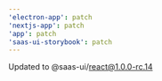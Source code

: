 ```yaml
---
'electron-app': patch
'nextjs-app': patch
'app': patch
'saas-ui-storybook': patch
---
```


Updated to @saas-ui/react@1.0.0-rc.14
